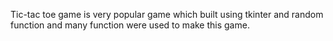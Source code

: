 Tic-tac toe game is very popular game which built using tkinter and random function  and many function were used to make this game.
